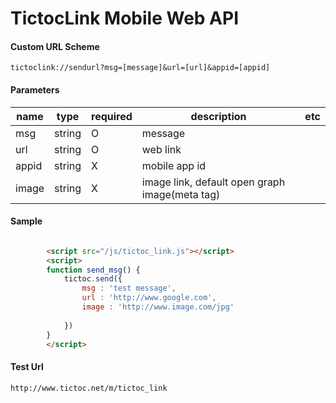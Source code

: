 TictocLink Mobile Web API
=============

#### Custom URL Scheme

```
tictoclink://sendurl?msg=[message]&url=[url]&appid=[appid]
```

#### Parameters

name   | type	| required | description				| etc 
---			| ---		| ---		| ---				| --- 
msg			| string	| O 	| message | 
url 		| string	| O		| web link |  
appid		| string 	| X		| mobile app id | 
image		| string 	| X		| image link, default open graph image(meta tag) | 


#### Sample

```html

		<script src="/js/tictoc_link.js"></script>
		<script>
		function send_msg() {
			tictoc.send({
				msg : 'test message',
				url : 'http://www.google.com',
				image : 'http://www.image.com/jpg'
				
			})
		}
		</script>

```

#### Test Url

```
http://www.tictoc.net/m/tictoc_link
```

